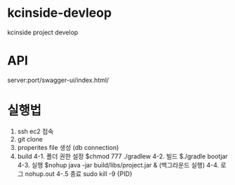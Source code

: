 # kcinside-devleop
kcinside project develop

# API
server:port/swagger-ui/index.html/ 

# 실행법
1. ssh ec2 접속
2. git clone
3. properites file 생성 (db connection)
4. build
   4-1. 폴더 권한 설정 $chmod 777 ./gradlew
   4-2. 빌드 $./gradle bootjar
   4-3. 실행 $nohup java -jar build/libs/project.jar & (백그라운드 실행)
   4-4. 로그 nohup.out
   4-.5 종료 sudo kill -9 {PID}
